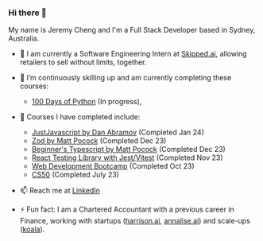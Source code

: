 ### Hi there 👋

My name is Jeremy Cheng and I'm a Full Stack Developer based in Sydney, Australia.

- 👯 I am currently a Software Engineering Intern at [Skipped.ai](https://www.skipped.ai/), allowing retailers to sell without limits, together.
  
- 🌱 I’m continuously skilling up and am currently completing these courses:
    - [100 Days of Python](https://www.udemy.com/course/100-days-of-code/) (In progress),

- 🌱 Courses I have completed include:
    - [JustJavascript by Dan Abramov](https://justjavascript.com/) (Completed Jan 24)
    - [Zod by Matt Pocock](https://www.totaltypescript.com/tutorials/zod) (Completed Dec 23)
    - [Beginner's Typescript by Matt Pocock](https://www.totaltypescript.com/tutorials/beginners-typescript) (Completed Dec 23)
    - [React Testing Library with Jest/Vitest](https://www.udemy.com/course/react-testing-library/) (Completed Nov 23)
    - [Web Development Bootcamp](https://www.udemy.com/course/the-complete-web-development-bootcamp/) (Completed Oct 23)
    - [CS50](https://pll.harvard.edu/course/cs50-introduction-computer-science) (Completed July 23)
      
- 📫 Reach me at [LinkedIn](https://www.linkedin.com/in/jytcheng/)
  
- ⚡ Fun fact: I am a Chartered Accountant with a previous career in Finance, working with startups ([harrison.ai](https://harrison.ai/), [annalise.ai](https://annalise.ai/)) and scale-ups ([koala](https://koala.com/en-au)).

